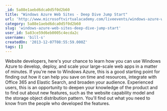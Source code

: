 ```yaml
---
_id: 5a88e1aebd6dca0d5f0d2b60
title: "Windows Azure Web Sites - Deep Dive Jump Start"
url: 'http://www.microsoftvirtualacademy.com/liveevents/windows-azure-web-sites-deep-dive-jump-start#?fbid=w5_iwLkbZhf'
category: 5a88e1aebd6dca0d5f0d2b60
slug: 'windows-azure-web-sites-deep-dive-jump-start'
user_id: 5a83ce59d6eb0005c4ecda2c
username: 'bill-s'
createdOn: '2013-12-07T08:55:59.000Z'
tags: []
---
```


Website developers, here's your chance to learn how you can use Windows Azure to develop, deploy, and scale your large-scale web apps in a matter of minutes. If you're new to Windows Azure, this is a good starting point for finding out how it can help you save on time and resources, integrate with Office 365 and Elastic Search, and broaden your audience. Experienced users, this is an opportunity to deepen your knowledge of the product and to find out about new features, such as the website capability model and the storage object distribution pattern. You'll find out what you need to know from the people who developed the features.
